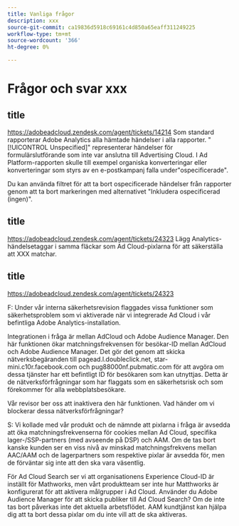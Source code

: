 ```yaml
---
title: Vanliga frågor
description: xxx
source-git-commit: ca19836d5918c69161c4d850a65eaff311249225
workflow-type: tm+mt
source-wordcount: '366'
ht-degree: 0%

---
```


# Frågor och svar xxx

## title

https://adobeadcloud.zendesk.com/agent/tickets/14214 Som standard rapporterar Adobe Analytics alla hämtade händelser i alla rapporter. &quot;[!UICONTROL Unspecified]&quot; representerar händelser för formulärslutförande som inte var anslutna till Advertising Cloud. I Ad Platform-rapporten skulle till exempel organiska konverteringar eller konverteringar som styrs av en e-postkampanj falla under&quot;ospecificerade&quot;.

Du kan använda filtret för att ta bort ospecificerade händelser från rapporter genom att ta bort markeringen med alternativet &quot;Inkludera ospecificerad (ingen)&quot;. <!-- Not sure if this is in DSP or in Analytics Workspace -->

## title

https://adobeadcloud.zendesk.com/agent/tickets/24323 Lägg Analytics-händelsetaggar i samma fläckar som Ad Cloud-pixlarna för att säkerställa att XXX matchar.

## title

https://adobeadcloud.zendesk.com/agent/tickets/24323

F: Under vår interna säkerhetsrevision flaggades vissa funktioner som säkerhetsproblem som vi aktiverade när vi integrerade Ad Cloud i vår befintliga Adobe Analytics-installation.

Integrationen i fråga är mellan AdCloud och Adobe Audience Manager. Den här funktionen ökar matchningsfrekvensen för besökar-ID mellan AdCloud och Adobe Audience Manager. Det gör det genom att skicka nätverksbegäranden till pagead.l.doubleclick.net, star-mini.c10r.facebook.com och pug88000nf.pubmatic.com för att avgöra om dessa tjänster har ett befintligt ID för besökaren som kan utnyttjas. Detta är de nätverksförfrågningar som har flaggats som en säkerhetsrisk och som förekommer för alla webbplatsbesökare.

Vår revisor ber oss att inaktivera den här funktionen. Vad händer om vi blockerar dessa nätverksförfrågningar?

S: Vi kollade med vår produkt och de nämnde att pixlarna i fråga är avsedda att öka matchningsfrekvenserna för cookies mellan Ad Cloud, specifika lager-/SSP-partners (med avseende på DSP) och AAM.  Om de tas bort kanske kunden ser en viss nivå av minskad matchningsfrekvens mellan AAC/AAM och de lagerpartners som respektive pixlar är avsedda för, men de förväntar sig inte att den ska vara väsentlig.

För Ad Cloud Search ser vi att organisationens Experience Cloud-ID är inställt för Mathworks, men vårt produktteam ser inte hur Matthworks är konfigurerat för att aktivera målgrupper i Ad Cloud. Använder du Adobe Audience Manager för att skicka publiker till Ad Cloud Search? Om de inte tas bort påverkas inte det aktuella arbetsflödet. AAM kundtjänst kan hjälpa dig att ta bort dessa pixlar om du inte vill att de ska aktiveras.

